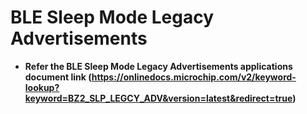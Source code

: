 # BLE Sleep Mode Legacy Advertisements

-   **Refer the BLE Sleep Mode Legacy Advertisements applications document link (https://onlinedocs.microchip.com/v2/keyword-lookup?keyword=BZ2_SLP_LEGCY_ADV&version=latest&redirect=true)**